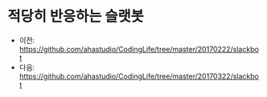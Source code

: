 # 적당히 반응하는 슬랫봇

- 이전: https://github.com/ahastudio/CodingLife/tree/master/20170222/slackbot
- 다음: https://github.com/ahastudio/CodingLife/tree/master/20170322/slackbot
